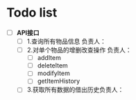 # Todo list
- [ ] **API接口**
    - [ ] 1.查询所有物品信息 负责人：
    - [ ] 2.对单个物品的增删改查操作 负责人：
        -[ ] addItem
        -[ ] deleteItem
        -[ ] modifyItem
        -[ ] getItemHistory
    - [ ] 3.获取所有数据的借出历史负责人：